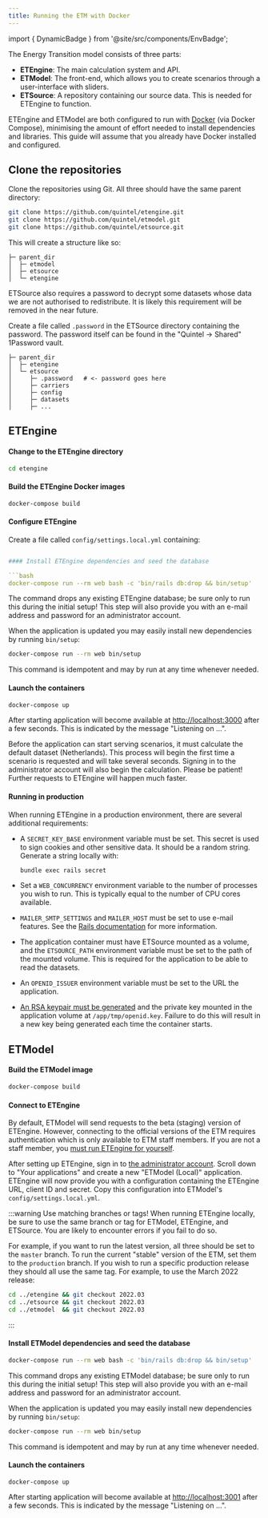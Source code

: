 ```yaml
---
title: Running the ETM with Docker
---
```


import { DynamicBadge } from '@site/src/components/EnvBadge';

The Energy Transition model consists of three parts:

* **ETEngine**: The main calculation system and API.
* **ETModel**: The front-end, which allows you to create scenarios through a user-interface with sliders.
* **ETSource**: A repository containing our source data. This is needed for ETEngine to function.

ETEngine and ETModel are both configured to run with [Docker](https://www.docker.com/) (via Docker Compose), minimising the amount of effort needed to install dependencies and libraries. This guide will assume that you already have Docker installed and configured.

## Clone the repositories

Clone the repositories using Git. All three should have the same parent directory:

```bash
git clone https://github.com/quintel/etengine.git
git clone https://github.com/quintel/etmodel.git
git clone https://github.com/quintel/etsource.git
```

This will create a structure like so:

```
├─ parent_dir
│  ├─ etmodel
│  ├─ etsource
│  └─ etengine
```

ETSource also requires a password to decrypt some datasets whose data we are not authorised to redistribute. It is likely this requirement will be removed in the near future.

Create a file called `.password` in the ETSource directory containing the password. The password itself can be found in the "Quintel → Shared" 1Password vault.

```
├─ parent_dir
│  ├─ etengine
│  └─ etsource
│     ├─ .password   # <- password goes here
│     ├─ carriers
│     ├─ config
│     ├─ datasets
│     ├─ ...
```
## ETEngine

#### Change to the ETEngine directory

```bash
cd etengine
```

#### Build the ETEngine Docker images

```bash
docker-compose build
```

#### Configure ETEngine

Create a file called `config/settings.local.yml` containing:

```yaml

#### Install ETEngine dependencies and seed the database

```bash
docker-compose run --rm web bash -c 'bin/rails db:drop && bin/setup'
```

The command drops any existing ETEngine database; be sure only to run this during the initial setup! This step will also provide you with an e-mail address and password for an administrator account.

When the application is updated you may easily install new dependencies by running `bin/setup`:

```bash
docker-compose run --rm web bin/setup
```

This command is idempotent and may by run at any time whenever needed.

#### Launch the containers

```bash
docker-compose up
```

After starting application will become available at [http://localhost:3000](http://localhost:3000) after a few seconds. This is indicated by the message "Listening on ...".

Before the application can start serving scenarios, it must calculate the default dataset (Netherlands). This process will begin the first time a scenario is requested and will take several seconds. Signing in to the administrator account will also begin the calculation. Please be patient! Further requests to ETEngine will happen much faster.

#### Running in production

When running ETEngine in a production environment, there are several additional requirements:

* A `SECRET_KEY_BASE` environment variable must be set. This secret is used to sign cookies and other sensitive data. It should be a random string. Generate a string locally with:

  ```bash
  bundle exec rails secret
  ```

* Set a `WEB_CONCURRENCY` environment variable to the number of processes you wish to run. This is typically equal to the number of CPU cores available.

* `MAILER_SMTP_SETTINGS` and `MAILER_HOST` must be set to use e-mail features. See the [Rails documentation](https://guides.rubyonrails.org/action_mailer_basics.html#action-mailer-configuration) for more information.

* The application container must have ETSource mounted as a volume, and the `ETSOURCE_PATH` environment variable must be set to the path of the mounted volume. This is required for the application to be able to read the datasets.

* An `OPENID_ISSUER` environment variable must be set to the URL the application.

* [An RSA keypair must be generated](https://en.wikibooks.org/wiki/Cryptography/Generate_a_keypair_using_OpenSSL) and the private key mounted in the application volume at `/app/tmp/openid.key`. Failure to do this will result in a new key being generated each time the container starts.

## ETModel

#### Build the ETModel image

```bash
docker-compose build
```
#### Connect to ETEngine

By default, ETModel will send requests to the beta (staging) version of ETEngine. However, connecting to the official versions of the ETM requires authentication which is only available to ETM staff members. If you are not a staff member, you [must run ETEngine for yourself](#etengine).

After setting up ETEngine, sign in to [the administrator account](#install-etengine-dependencies-and-seed-the-database). Scroll down to "Your applications" and create a new "ETModel (Local)" application. ETEngine will now provide you with a configuration containing the ETEngine URL, client ID and secret. Copy this configuration into ETModel's `config/settings.local.yml`.

:::warning Use matching branches or tags!
When running ETEngine locally, be sure to use the same branch or tag for ETModel, ETEngine, and ETSource. You are likely to encounter errors if you fail to do so.

For example, if you want to run the latest version, all three should be set to the `master` branch. To run the current "stable" version of the ETM, set them to the `production` branch. If you wish to run a specific production release they should all use the same tag. For example, to use the March 2022 release:

```bash
cd ../etengine && git checkout 2022.03
cd ../etsource && git checkout 2022.03
cd ../etmodel  && git checkout 2022.03
```
:::

#### Install ETModel dependencies and seed the database

```bash
docker-compose run --rm web bash -c 'bin/rails db:drop && bin/setup'
```

This command drops any existing ETModel database; be sure only to run this during the initial setup! This step will also provide you with an e-mail address and password for an administrator account.

When the application is updated you may easily install new dependencies by running `bin/setup`:

```bash
docker-compose run --rm web bin/setup
```

This command is idempotent and may by run at any time whenever needed.

#### Launch the containers

```
docker-compose up
```

After starting application will become available at [http://localhost:3001](http://localhost:3001) after a few seconds. This is indicated by the message "Listening on ...".
